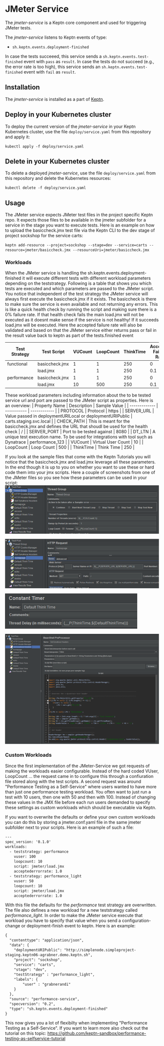 # JMeter Service

The *jmeter-service* is a Keptn core component and used for triggering JMeter tests.

The *jmeter-service* listens to Keptn events of type:
- `sh.keptn.events.deployment-finished`

In case the tests succeeed, this service sends a `sh.keptn.events.test-finished` event with `pass` as `result`. In case the tests do not succeed (e.g., the error rate is too high), this service sends an `sh.keptn.events.test-finished` event with `fail` as `result`.

## Installation

The *jmeter-service* is installed as a part of [Keptn](https://keptn.sh).

## Deploy in your Kubernetes cluster

To deploy the current version of the *jmeter-service* in your Keptn Kubernetes cluster, use the file `deploy/service.yaml` from this repository and apply it:

```console
kubectl apply -f deploy/service.yaml
```

## Delete in your Kubernetes cluster

To delete a deployed *jmeter-service*, use the file `deploy/service.yaml` from this repository and delete the Kubernetes resources:

```console
kubectl delete -f deploy/service.yaml
```

## Usage

The JMeter service expects JMeter test files in the project specific Keptn repo. It expects those files to be available in the jmeter subfolder for a service in the stage you want to execute tests. 
Here is an example on how to upload the basiccheck.jmx test file via the Keptn CLI to the dev stage of project sockshop for the service carts:
```
keptn add-resource --project=sockshop --stage=dev --service=carts --resource=jmeter/basiccheck.jmx --resourceUri=jmeter/basiccheck.jmx
```

### Workloads

When the JMeter service is handling the sh.keptn.events.deployment-finished it will execute different tests with different workload parameters depending on the teststrategy. 
Following is a table that shows you which tests are executed and which parameters are passed to the JMeter script. You notice that independent of the test strategy the JMeter service will always first execute the basiccheck.jmx if it exists. The basiccheck is there to make sure the service is even available and not returning any errors. This is like a quick health check by running the script and making sure there is a 0% failure rate.
If that health check fails the main load.jmx will not be executed as it doesnt make sense if the service is not healthy! If it succeeds load.jmx will be executed. Here the accepted failure rate will also be validated and based on that the JMeter service either returns pass or fail in the result value back to keptn as part of the tests.finished event

| Test Strategy | Test Script     | VUCount | LoopCount | ThinkTime | Accepted Failure Rate |
| ------------- | -----------     | ------- | --------- | --------- | --------------------- |
| functional    | basiccheck.jmx  | 1       | 1         | 250       | 0 |
|               | load.jmx        | 1       | 1         | 250       | 0.1 |
| performance   | basiccheck.jmx  | 1       | 1         | 250       | 0 |
|               | load.jmx        | 10      | 500       | 250       | 0.1 |

These workload parameters including information about the to be tested service url and port are passed to the JMeter script as properties.
Here is an overview:
| Property Name | Description | Sample Value |
| ------------- | ----------- | ------------ |
| PROTOCOL      | Protocol    | https |
| SERVER_URL    | Value passed in deploymentURILocal or deploymentURIPublic | carts.staging.svc.local |
| CHECK_PATH    | This is meant for the basiccheck.jmx and defines the URL that shoudl be used for the health check | / |
| SERVER_PORT   | Port to be tested against | 8080 |
| DT_LTN        | A unique test execution name. To be used for integrations with tool such as Dynatrace | performance_123 |
| VUCount       | Virtual User Count | 10 |
| LoopCount     | Loop Count | 500 |
| ThinkTime     | Think Time | 250 | 

If you look at the sample files that come with the Keptn Tutorials you will notice that the basiccheck.jmx and load.jmx leverage all these parameters. In the end though it is up to you on whether you want to use these or hard code them into your jmx scripts.
Here a couple of screenshots from one of the JMeter files so you see how these parameters can be used in your script:
![](./images/jmeter_threadgroup.png)

![](./images/jmeter_httprequest.png)

![](./images/jmeter_thinktime.png)

![](./images/jmeter_dynatraceheader.png)

### Custom Workloads

Since the first implementation of the JMeter-Service we got requests of making the workloads easier configurable. Instead of the hard coded VUser, LoopCount ... the request came in to configure this through a confiuration file stored along with the test scripts.
A second request was around "Performance Testing as a Self-Service" where users wanted to have more than just one performance testing workload. You often want to just run a test with 10 users, then one with 50 and then with 100. Instead of changing these values in the JMX file before each run users demanded to specify these settings as custom workloads which should be executable via Keptn.

If you want to overwrite the defaults or define your own custom workloads you can do this by storing a jmeter.conf.yaml file in the same jmeter subfolder next to your scripts. Here is an example of such a file:
```
---
spec_version: '0.1.0'
workloads:
  - teststrategy: performance
    vuser: 100
    loopcount: 10
    script: jmeter/load.jmx
    acceptederrorrate: 1.0
  - teststrategy: performance_light
    vuser: 50
    loopcount: 10
    script: jmeter/load.jmx
    acceptederrorrate: 1.0
```

With this file the defaults for the *performance* test strategy are overwritten. The file also defines a new workload for a new teststrategy called *performance_light*. In order to make the JMeter service execute that workload you have to specify that value when you send a configuration-change or deployment-finish event to keptn. Here is an example:
```
{
  "contenttype": "application/json",
  "data": {
    "deploymentURIPublic": "http://simplenode.simpleproject-staging.keptn06-agrabner.demo.keptn.sh",
    "project": "sockshop",
    "service": "carts",
    "stage": "dev",
    "testStrategy" : "performance_light",
    "labels": {
        "user" : "grabnerandi"
    }
  },
  "source": "performance-service",
  "specversion": "0.2",
  "type": "sh.keptn.events.deployment-finished"
}
```

This now gives you a lot of flexibilty when implementing "Performance Testing as a Self-Service". If you want to learn more also check out the tutorial on this topic: https://github.com/keptn-sandbox/performance-testing-as-selfservice-tutorial